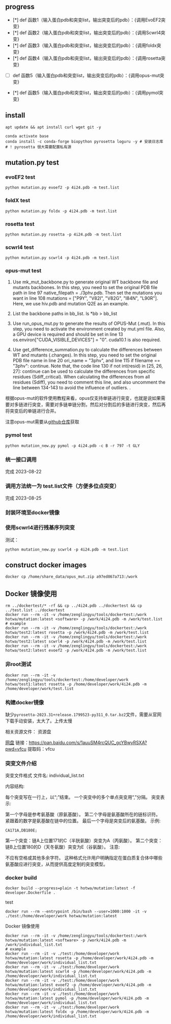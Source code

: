 ## progress
 - [*] def 函数1（输入蛋白pdb和突变list，输出突变后的pdb）：{调用EvoEF2突变}
 - [*] def 函数2（输入蛋白pdb和突变list，输出突变后的pdb）：{调用Scwrl4突变}
 - [*] def 函数3（输入蛋白pdb和突变list，输出突变后的pdb）：{调用foldx突变}
 - [*] def 函数4（输入蛋白pdb和突变list，输出突变后的pdb）：{调用rosetta突变}
 - [ ] def 函数5（输入蛋白pdb和突变list，输出突变后的pdb）：{调用opus-mut突变}
 - [*] def 函数5（输入蛋白pdb和突变list，输出突变后的pdb）：{调用pymol突变}


## install

```shel
apt update && apt install curl wget git -y

```

```shell
conda activate base
conda install -c conda-forge biopython pyrosetta loguru -y # 安装日志库 # ! pyrosetta 很大需要配置私有源
```

## mutation.py test 

### evoEF2 test

```shell
python mutation.py evoef2 -p 4i24.pdb -m test.list
```

### foldX test

```shell
python mutation.py foldx -p 4i24.pdb -m test.list
```

### rosetta test

```shell
python mutation.py rosetta -p 4i24.pdb -m test.list
```

### scwrl4 test

```shell
python mutation.py scwrl4 -p 4i24.pdb -m test.list
```

### opus-mut test

1. Use mk_mut_backbone.py to generate original WT backbone file and mutants backbones.
In this step, you need to set the original PDB file path in line 97 native_filepath = ./3phv.pdb. Then set the mutations you want in line 108 mutations =  ["P9Y", "V82I", "V82G", "I84N", "L90R"]. Here, we use hiv.pdb and mutation Q2E as an example.

2. List the backbone paths in bb_list.
ls *bb > bb_list

3. Use run_opus_mut.py to generate the results of OPUS-Mut (.mut).
In this step, you need to activate the environment created by mut.yml file. Also, a GPU device is required and should be set in line 13 os.environ["CUDA_VISIBLE_DEVICES"] = "0". cuda10.1 is also required.

4. Use get_difference_summation.py to calculate the differences between WT and mutants (.changes).
In this step, you need to set the original PDB file name in line 20  ori_name = "3phv", and line 115  if filename == "3phv": continue. Note that, the code line 130  if not int(resid) in [25, 26, 27]: continue can be used to calculate the differences from specific residues (Sdiff_critical). When calculating the differences from all residues (Sdiff), you need to comment this line, and also uncomment the line between 134-143 to avoid the influence of outliers. .

根据opus-mut的软件使用教程来看，opus仅支持单链进行突变，也就是说如果需要对多链进行突变，需要对多链单链分割，然后对分割后的多链进行突变，然后再将突变后的单链进行合并。

注意opus-mut需要从[github仓库](https://github.com/thuxugang/opus_mut/tree/main)获取

### pymol test

```shell
python mutation_new.py pymol -p 4i24.pdb -c B -r 797 -t GLY
```

### 统一接口调用

完成 2023-08-22

### 调用方法统一为 test.list文件（方便多位点突变）

完成 2023-08-25

### 封装环境至docker镜像

### 使用scwrl4进行残基序列突变

测试：

```shell
python mutation_new.py scwrl4 -p 4i24.pdb -m test.list
```

## construct docker images

```shell
docker cp /home/share_data/opus_mut.zip a97ed867a713:/work
```

## Docker 镜像使用

```shell
rm ../dockertest/* -rf && cp ../4i24.pdb ../dockertest && cp ../test.list ../dockertest
docker run --rm -it -v /home/zenglingyu/tools/dockertest:/work hotwa/mutation:latest <software> -p /work/4i24.pdb -m /work/test.list
# example
docker run --rm -it -v /home/zenglingyu/tools/dockertest:/work hotwa/test2:latest rosetta -p /work/4i24.pdb -m /work/test.list
docker run --rm -it -v /home/zenglingyu/tools/dockertest:/work hotwa/test2:latest scwrl4 -p /work/4i24.pdb -m /work/test.list
docker run --rm -it -v /home/zenglingyu/tools/dockertest:/work hotwa/test2:latest evoef2 -p /work/4i24.pdb -m /work/test.list
```

### 非root测试

```shell
docker run --rm -it -v /home/zenglingyu/tools/dockertest:/home/developer/work hotwa/test1:latest rosetta -p /home/developer/work/4i24.pdb -m /home/developer/work/test.list
```

### 构建docker镜像

缺少`pyrosetta-2023.31+release.1799523-py311_0.tar.bz2`文件，需要从官网下载手动安装，太大了。上传太慢

相关资源文件：
资源盘

[网盘](https://pan.baidu.com/s/1auuSM4rcQUC_gcYBwyRSXA?pwd=vfcu )
链接：https://pan.baidu.com/s/1auuSM4rcQUC_gcYBwyRSXA?pwd=vfcu 
提取码：vfcu 

### 突变文件介绍

突变文件格式
文件名: individual_list.txt

内容结构:

每个突变写在一行上，以“;”结束。
一个突变中的多个单点突变用“,”分隔。
突变表示:

第一个字母是参考氨基酸（原氨基酸）。
第二个字母是氨基酸所在的链标识符。
紧跟着的数字是氨基酸在链中的位置。
最后一个字母是突变后的氨基酸。
示例:

```shell
CA171A,DB180E;
```


第一个突变：链A上位置171的C（半胱氨酸）突变为A（丙氨酸）。
第二个突变：链B上位置180的D（天冬氨酸）突变为E（谷氨酸）。
注意:

不应有空格或其他多余字符。
这种格式允许用户明确指定在蛋白质复合体中哪些氨基酸应进行突变，从而提供高度定制的突变模型。


### docker build

```shell
docker build --progress=plain -t hotwa/mutation:latest -f developer.Dockerfile .
```

test
```shell
docker run --rm --entrypoint /bin/bash --user=1000:1000 -it -v ./test:/home/developer/work hotwa/mutation:latest 
```

Docker 镜像使用

```shell
docker run --rm -it -v /home/zenglingyu/tools/dockertest:/work hotwa/mutation:latest <software> -p /work/4i24.pdb -m /work/individual_list.txt
# example
docker run --rm -it -v ./test:/home/developer/work hotwa/mutation:latest rosetta -p /home/developer/work/4i24.pdb -m /home/developer/work/individual_list.txt
docker run --rm -it -v ./test:/home/developer/work hotwa/mutation:latest scwrl4 -p /home/developer/work/4i24.pdb -m /home/developer/work/individual_list.txt
docker run --rm -it -v ./test:/home/developer/work hotwa/mutation:latest evoef2 -p /home/developer/work/4i24.pdb -m /home/developer/work/individual_list.txt
docker run --rm -it -v ./test:/home/developer/work hotwa/mutation:latest pymol -p /home/developer/work/4i24.pdb -m /home/developer/work/individual_list.txt
docker run --rm -it -v ./test:/home/developer/work hotwa/mutation:latest foldx -p /home/developer/work/4i24.pdb -m /home/developer/work/individual_list.txt
```